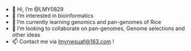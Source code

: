 - 👋 Hi, I’m @LMY0829
- 👀 I’m interested in bioinformatics
- 🌱 I’m currently learning genomics and pan-genomes of Rice
- 💞️ I’m looking to collaborate on pan-genomes, Genome selections and other ideas
- 📫 Contact me via lmynwsuaf@163.com !

<!---
LMY0829/LMY0829 is a ✨ special ✨ repository because its `README.md` (this file) appears on your GitHub profile.
You can click the Preview link to take a look at your changes.
--->
